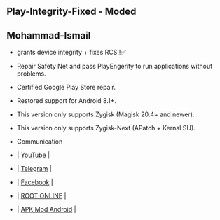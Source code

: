 ## Play-Integrity-Fixed - Moded

## Mohammad-Ismail

- grants device integrity + fixes RCS!!✅
  
- Repair Safety Net and pass PlayEngerity to run applications without problems.

- Certified Google Play Store repair.

- Restored support for Android 8.1+.

- This version only supports Zygisk (Magisk 20.4+ and newer).

- This version only supports Zygisk-Next (APatch + Kernal SU).

- Communication


- | [YouTube](https://www.youtube.com/@SY4G) |
- | [Telegram](https://t.me/MN312001) |
- | [Facebook](https://www.facebook.com/M.N.312001) |
- | [ROOT ONLINE](https://t.me/ROOT_MN312001) |
- | [APK Mod Android](https://t.me/APK_MN312001) |
